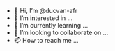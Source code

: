 - 👋 Hi, I’m @ducvan-afr
- 👀 I’m interested in ...
- 🌱 I’m currently learning ...
- 💞️ I’m looking to collaborate on ...
- 📫 How to reach me ...

<!---
ducvan-afr/ducvan-afr is a ✨ special ✨ repository because its `README.md` (this file) appears on your GitHub profile.
You can click the Preview link to take a look at your changes.
--->

